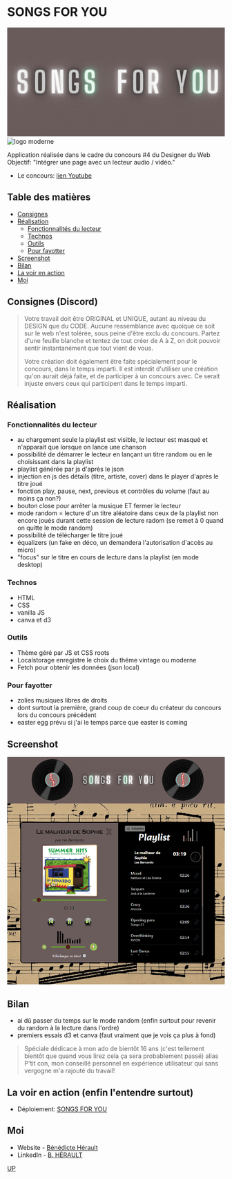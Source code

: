 # SONGS FOR YOU

![logo vintage](./data/songs%20vintage.gif) ![logo moderne](./data/songs%20moderne.gif)

Application réalisée dans le cadre du concours #4 du Designer du Web
Objectif: "Intégrer une page avec un lecteur audio / vidéo."

- Le concours: [lien Youtube](https://youtu.be/x_qmglVkGMc)

## Table des matières

- [Consignes](#consignes)
- [Réalisation](#réalisation)
  - [Fonctionnalités du lecteur](fonctionnalités-du-lecteur)
  - [Technos](#technos)
  - [Outils](#outils)
  - [Pour fayotter](#pour-fayotter)
- [Screenshot](#screenshot)
- [Bilan](#bilan)
- [La voir en action](#la-voir-en-action)
- [Moi](#moi)

## Consignes (Discord)

> Votre travail doit être ORIGINAL et UNIQUE, autant au niveau du DESIGN que du CODE.
> Aucune ressemblance avec quoique ce soit sur le web n'est tolérée, sous peine d'être exclu du concours.
> Partez d'une feuille blanche et tentez de tout créer de A à Z, on doit pouvoir sentir instantanément que tout vient de vous.
>
> Votre création doit également être faite spécialement pour le concours, dans le temps imparti.
> Il est interdit d'utiliser une création qu'on aurait déjà faite, et de participer à un concours avec.
> Ce serait injuste envers ceux qui participent dans le temps imparti.

## Réalisation

### Fonctionnalités du lecteur

- au chargement seule la playlist est visible, le lecteur est masqué et n'apparait que lorsque on lance une chanson
- possibilité de démarrer le lecteur en lançant un titre random ou en le choisissant dans la playlist
- playlist générée par js d'après le json
- injection en js des détails (titre, artiste, cover) dans le player d'après le titre joué
- fonction play, pause, next, previous et contrôles du volume (faut au moins ça non?)
- bouton close pour arrêter la musique ET fermer le lecteur
- mode random = lecture d'un titre aléatoire dans ceux de la playlist non encore joués durant cette session de lecture radom (se remet à 0 quand on quitte le mode random)
- possibilité de télécharger le titre joué
- équalizers (un fake en déco, un demandera l'autorisation d'accès au micro)
- "focus" sur le titre en cours de lecture dans la playlist (en mode desktop)

### Technos

- HTML
- CSS
- vanilla JS
- canva et d3

### Outils

- Thème géré par JS et CSS roots
- Localstorage enregistre le choix du théme vintage ou moderne
- Fetch pour obtenir les données (json local)

### Pour fayotter

- zolies musiques libres de droits
- dont surtout la première, grand coup de coeur du créateur du concours lors du concours précédent
- easter egg prévu si j'ai le temps parce que easter is coming

## Screenshot

![sreen](./documents/songs%20for%20you.png)

## Bilan

- ai dû passer du temps sur le mode random (enfin surtout pour revenir du random à la lecture dans l'ordre)
- premiers essais d3 et canva (faut vraiment que je vois ça plus à fond)

> Spéciale dédicace à mon ado de bientôt 16 ans
> (c'est tellement bientôt que quand vous lirez cela ça sera probablement passé)
> alias P'tit con, mon conseillé personnel en expérience utilisateur
> qui sans vergogne m'a rajouté du travail!

## La voir en action (enfin l'entendre surtout)

- Déploiement: [SONGS FOR YOU](https://songs-for-you.netlify.app/)

## Moi

- Website - [Bénédicte Hérault](https://lazez-bzh.netlify.app/)
- LinkedIn - [B. HÉRAULT](https://www.linkedin.com/in/benedicte-herault/)

[UP](#table-des-matières)
